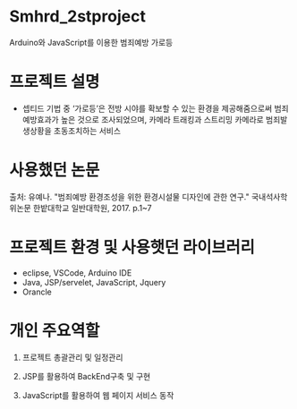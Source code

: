# Smhrd_2stproject
Arduino와 JavaScript를 이용한 범죄예방 가로등

# 프로젝트 설명
- 셉티드 기법 중 ‘가로등’은 전방 시야를 확보할 수 있는 환경을 제공해줌으로써 범죄예방효과가 높은 것으로 조사되었으며, 카메라 트래킹과 스트리밍 카메라로 범죄발생상황을 초동조치하는 서비스

# 사용했던 논문
출처: 유예나. "범죄예방 환경조성을 위한 환경시설물 디자인에 관한 연구." 국내석사학위논문 한밭대학교 일반대학원, 2017. p.1~7

# 프로젝트 환경 및 사용햇던 라이브러리
- eclipse, VSCode, Arduino IDE
- Java, JSP/servelet, JavaScript, Jquery
- Orancle

# 개인 주요역할

1. 프로젝트 총괄관리 및 일정관리

2. JSP를 활용하여 BackEnd구축 및 구현

3. JavaScript를 활용하여 웹 페이지 서비스 동작
